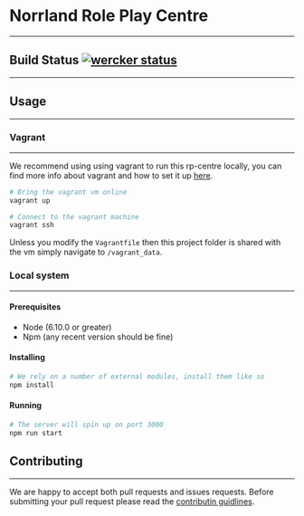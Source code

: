 # Norrland Role Play Centre

---

## Build Status [![wercker status](https://app.wercker.com/status/19facae1dd72a7502349e3c35b04dcb4/s/master "wercker status")](https://app.wercker.com/project/byKey/19facae1dd72a7502349e3c35b04dcb4)

---

## Usage

---

### Vagrant

---
We recommend using using vagrant to run this rp-centre locally, you can find more info about vagrant and how to set it up [here](https://atlas.hashicorp.com/help/vagrant/features).

```bash
# Bring the vagrant vm online
vagrant up

# Connect to the vagrant machine
vagrant ssh
```

Unless you modify the `Vagrantfile` then this project folder is shared with the vm simply navigate to `/vagrant_data`.

### Local system

---

#### Prerequisites

* Node (6.10.0 or greater)
* Npm (any recent version should be fine)

#### Installing

```bash
# We rely on a number of external modules, install them like so
npm install
```

#### Running

```bash
# The server will spin up on port 3000
npm run start
```

## Contributing

---
We are happy to accept both pull requests and issues requests. Before submitting your pull request please read the [contributin guidlines](./docs/contrib.md).
